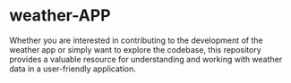 # weather-APP
Whether you are interested in contributing to the development of the weather app or simply want to explore the codebase, this repository provides a valuable resource for understanding and working with weather data in a user-friendly application.
